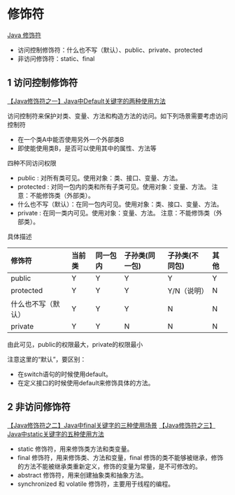 # 修饰符

[Java 修饰符](https://www.runoob.com/java/java-modifier-types.html#protected-desc)

- 访问控制修饰符：什么也不写（默认）、public、private、protected
- 非访问修饰符：static、final

## 1 访问控制修饰符

[【Java修饰符之一】Java中Default关键字的两种使用方法](https://blog.csdn.net/SnailMann/article/details/80231593)

访问控制符来保护对类、变量、方法和构造方法的访问。如下列场景需要考虑访问控制符

- 在一个类A中能否使用另外一个外部类B
- 即使能使用类B，是否可以使用其中的属性、方法等

四种不同访问权限

- public : 对所有类可见。使用对象：类、接口、变量、方法。
- protected : 对同一包内的类和所有子类可见。使用对象：变量、方法。 注意：不能修饰类（外部类）。
- 什么也不写（默认）：在同一包内可见。使用对象：类、接口、变量、方法。
- private : 在同一类内可见。使用对象：变量、方法。 注意：不能修饰类（外部类）。

具体描述

| 修饰符             | 当前类 | 同一包内 | 子孙类(同一包) | 子孙类(不同包) | 其他 |
| :----------------- | :----- | :------- | :------------- | :------------- | :--- |
| public             | Y      | Y        | Y              | Y              | Y    |
| protected          | Y      | Y        | Y              | Y/N（说明）    | N    |
| 什么也不写（默认） | Y      | Y        | Y              | N              | N    |
| private            | Y      | Y        | N              | N              | N    |

由此可见，public的权限最大，private的权限最小

注意这里的“默认”，要区别：

- 在switch语句的时候使用default。
- 在定义接口的时候使用default来修饰具体的方法。

## 2 非访问修饰符

[【Java修饰符之二】Java中final关键字的三种使用场景](https://blog.csdn.net/SnailMann/article/details/80252095)
[【Java修饰符之三】Java中static关键字的五种使用方法](https://blog.csdn.net/SnailMann/article/details/80312028)

- static 修饰符，用来修饰类方法和类变量。
- final 修饰符，用来修饰类、方法和变量，final 修饰的类不能够被继承，修饰的方法不能被继承类重新定义，修饰的变量为常量，是不可修改的。
- abstract 修饰符，用来创建抽象类和抽象方法。
- synchronized 和 volatile 修饰符，主要用于线程的编程。